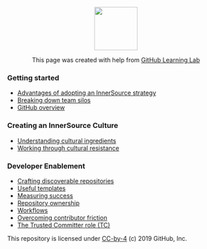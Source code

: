 <p align="center"><img width="100" src="https://lab.github.com/public/images/avatar.png"></p>

<p align="center">This page was created with help from <a href="https://lab.github.com/">GitHub Learning Lab</a></p>

### Getting started

- [Advantages of adopting an InnerSource strategy](adopting-innerSource-strategy/)
- [Breaking down team silos](breaking-down-silos/)
- [GitHub overview](github-overview/)

### Creating an InnerSource Culture

- [Understanding cultural ingredients](cultural-ingredients/)
- [Working through cultural resistance](cultural-resistance/)

### Developer Enablement

- [Crafting discoverable repositories](discoverable/)
- [Useful templates](templates/)
- [Measuring success](metrics/)
- [Repository ownership](repo-ownership/)
- [Workflows](workflows/)
- [Overcoming contributor friction](contributor-friction/)
- [The Trusted Committer role (TC)](tc-role/)

This repository is licensed under [CC-by-4](../LICENSE) (c) 2019 GitHub, Inc.
